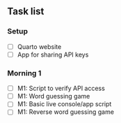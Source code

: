## Task list

### Setup

- [ ] Quarto website
- [ ] App for sharing API keys

### Morning 1

- [ ] M1: Script to verify API access
- [ ] M1: Word guessing game
- [ ] M1: Basic live console/app script
- [ ] M1: Reverse word guessing game
